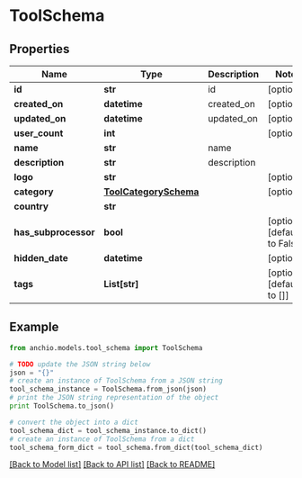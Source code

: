 # ToolSchema


## Properties

Name | Type | Description | Notes
------------ | ------------- | ------------- | -------------
**id** | **str** | id | [optional] 
**created_on** | **datetime** | created_on | [optional] 
**updated_on** | **datetime** | updated_on | [optional] 
**user_count** | **int** |  | [optional] 
**name** | **str** | name | 
**description** | **str** | description | 
**logo** | **str** |  | [optional] 
**category** | [**ToolCategorySchema**](ToolCategorySchema.md) |  | [optional] 
**country** | **str** |  | 
**has_subprocessor** | **bool** |  | [optional] [default to False]
**hidden_date** | **datetime** |  | [optional] 
**tags** | **List[str]** |  | [optional] [default to []]

## Example

```python
from anchio.models.tool_schema import ToolSchema

# TODO update the JSON string below
json = "{}"
# create an instance of ToolSchema from a JSON string
tool_schema_instance = ToolSchema.from_json(json)
# print the JSON string representation of the object
print ToolSchema.to_json()

# convert the object into a dict
tool_schema_dict = tool_schema_instance.to_dict()
# create an instance of ToolSchema from a dict
tool_schema_form_dict = tool_schema.from_dict(tool_schema_dict)
```
[[Back to Model list]](../README.md#documentation-for-models) [[Back to API list]](../README.md#documentation-for-api-endpoints) [[Back to README]](../README.md)


